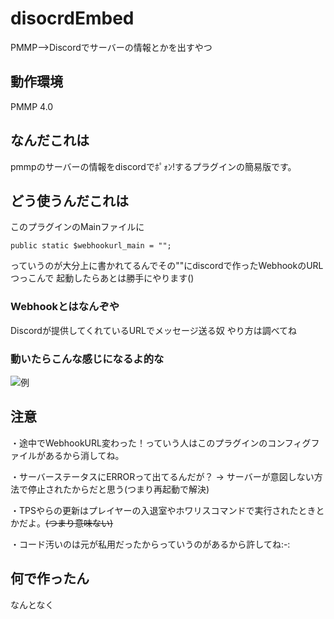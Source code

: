 # disocrdEmbed
PMMP-->Discordでサーバーの情報とかを出すやつ

## 動作環境
PMMP 4.0

## なんだこれは
pmmpのサーバーの情報をdiscordでﾎﾟｫﾝ!するプラグインの簡易版です。

## どう使うんだこれは
このプラグインのMainファイルに
```
public static $webhookurl_main = "";
```
っていうのが大分上に書かれてるんでその""にdiscordで作ったWebhookのURLつっこんで
起動したらあとは勝手にやります()

### Webhookとはなんぞや
Discordが提供してくれているURLでメッセージ送る奴
やり方は調べてね

### 動いたらこんな感じになるよ的な
![例](https://user-images.githubusercontent.com/80146606/205473066-7cba4b43-9dc9-4eb8-9516-025d43916f3b.png)

## 注意
・途中でWebhookURL変わった！っていう人はこのプラグインのコンフィグファイルがあるから消してね。

・サーバーステータスにERRORって出てるんだが？ -> サーバーが意図しない方法で停止されたからだと思う(つまり再起動で解決)

・TPSやらの更新はプレイヤーの入退室やホワリスコマンドで実行されたときとかだよ。~~(つまり意味ない)~~

・コード汚いのは元が私用だったからっていうのがあるから許してね:-:

## 何で作ったん
なんとなく
